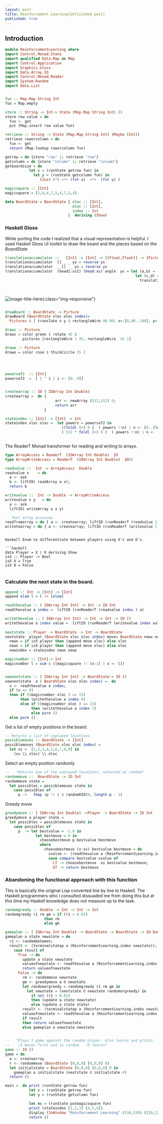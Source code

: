 ```yaml
---
layout: post
title: Reinforcement Learning(Unfinished post)
published: true
---
```


## Introduction





```haskell
module ReinforcementLearning where
import Control.Monad.State
import qualified Data.Map as Map
import Control.Applicative
import Graphics.Gloss
import Data.Array.IO
import Control.Monad.Reader
import System.Random
import Data.List
```


```haskell

fun :: Map.Map String Int
fun = Map.empty

store :: String -> Int-> State (Map.Map String Int) ()
store row value = do
  fun <- get
  put (Map.insert row value fun)

retrieve :: String -> State (Map.Map String Int) (Maybe (Int))
retrieve roworcolumn = do
  fun <- get
  return (Map.lookup roworcolumn fun) 

getrow = do {store "row" 1; retrieve "row"}  
getcolumn = do {store "column" 1; retrieve "column"}  
getboardsize = do   
           let x = (runState getrow fun) in
             let y = (runState getcolumn fun) in
                (Just (*) <*> (fst x)  <*>  (fst y) )
```

```haskell
magicsquare :: [Int]
magicsquare = [2,9,4,7,5,4,7,5,4] 

data BoardState = BoardState { xloc :: [Int],
                               oloc :: [Int],
                               index :: Int
                             }  deriving (Show)
```

### Haskell Gloss 

While porting the code I realized that a visual representation is helpful. I used Haskell Gloss UI toolkit to draw the board and the pieces based on the _BoardState_

```haskell
translationaccumulator ::   [Int] -> [Int] -> [(Float,Float)] -> [Picture] -> [Picture]
translationaccumulator  [] _ _ ys = reverse ys
translationaccumulator  _ []  _ ys = reverse ys
translationaccumulator  (head1:xs1) (head:xs) angle  ys = let (a,b) = (angle !!(head - 1)) in
                                                            let (c,d) = (angle  !!(head1 - 1)) in
                                                              translationaccumulator xs1 xs angle ( ((translate a b) $
                                                                                                 drawx ) : ((translate c d) $
                                                                                                 drawo ):ys)


```

![image-title-here](../images/grid.PNG){:class="img-responsive"}

```haskell

drawBoard :: BoardState -> Picture
drawBoard (BoardState xloc oloc index)=
  Pictures $ [ translate x y $ rectangleWire 90 90| x<-[0,90..180], y<-[0,90..180] ] ++ (translationaccumulator xloc oloc [(0,180),(90,180),(180,180),(0,90),(90,90),(180,90),(0,0),(90,0),(180,0)] [])

drawx :: Picture
drawx = color green $ rotate 45 $
        pictures [rectangleWire 1 45, rectangleWire  45 1] 

drawo :: Picture
drawo = color rose $ thickCircle 25 2

 

```
 
```haskell

powersof2  :: [Int]  
powersof2  =  [ 2 ^ i | i <- [0..9]]


createarray :: IO ( IOArray Int Double)
createarray =  do {
                       arr <- newArray (512,512) 0;
                       return arr
                  }

stateindex :: [Int] -> [Int] -> Int  
stateindex xloc oloc =  let powers = powersof2 in
                          ((foldl (+) 0 [  ( powers !!n) | n <- [0..(length xloc - 1)]]) +
                          ( 512 * foldl (+) 0 [  ( powers !!n) | n <- [0..(length oloc - 1)]]))
 
```

The ReaderT Monad transformer for reading and writing to arrays.


```haskell
type ArrayAccess = ReaderT  (IOArray Int Double)  IO 
type ArrayWriteAccess = ReaderT  (IOArray Int Double)  IO() 

readvalue ::  Int -> ArrayAccess  Double  
readvalue x    = do 
  a <- ask
  b <- liftIO( readArray a x);    
  return b

writevalue ::  Int -> Double -> ArrayWriteAccess   
writevalue x y   = do 
  a <- ask
  liftIO( writeArray a x y)    

-- Test array accesses
readfromarray = do { a <- createarray; liftIO (runReaderT (readvalue 1) a) }
writetoarray = do { a <- createarray; liftIO (runReaderT (writevalue 1 2) a) }
```
```

Haskell Enum to differentiate between players using X's and O's.

```haskell
data Player = X | O deriving Show
isX :: Player -> Bool
isX X = True
isX O = False 


```

### Calculate the next state in the board.


```haskell
append :: Int -> [Int] -> [Int]
append elem l = l ++ [elem]

readthevalue :: ( IOArray Int Int) -> Int -> IO Int
readthevalue a index =  liftIO (runReaderT (readvalue index ) a) 

writethevalue :: ( IOArray Int Int) -> Int -> Int -> IO ()
writethevalue a index value =  liftIO (runReaderT (writevalue index value) a) 
  
nextstate :: Player -> BoardState -> Int -> BoardState
nextstate  player (BoardState xloc oloc index) move= BoardState newx newo newindex where
  newx = if isX player then (append move xloc) else xloc
  newo = if isX player then (append move oloc) else oloc
  newindex = stateindex newx newo

magicnumber :: [Int]-> Int
magicnumber l = sum $ ([magicsquare !! (x-1) | x <- l])


newnextstate :: ( IOArray Int Int) -> BoardState-> IO ()
newnextstate  a ( BoardState xloc oloc index) =  do
  x <- readthevalue a index;
  if (x == 0)
  then if ((magicnumber xloc ) == 15)
       then (writethevalue a index 0)
       else if ((magicnumber oloc ) == 15)
            then (writethevalue a index 1)
            else pure ()
  else pure ()
```
Get a list of empty positions in the board.

```haskell
-- Returns a list of unplayed locations
possiblemoves :: BoardState -> [Int]
possiblemoves (BoardState xloc oloc index) =
  let xs =  [1,2,3,4,5,6,7,8,9] in
    (xs \\ xloc) \\ oloc

```

Select an empty position randomly

```haskell
--   "Returns one of the unplayed locations, selected at random"
randommove ::  BoardState -> IO Int
randommove state = 
  let possibles = possiblemoves state in
    case possibles of
      p ->   fmap (p !! ) $ randomRIO(0, length p - 1)
```
Greedy move
 
```haskell
greedymove :: ( IOArray Int Double) ->Player -> BoardState -> IO Int
greedymove a player state = 
  let possibles = possiblemoves state in
    case possibles of
      p  -> let bestvalue = -1.0 in
              let bestmove = 0 in
                choosebestmove p bestvalue bestmove
                where
                  choosebestmove (x:xs) bestvalue bestmove = do
                    xvalue <- (readthevalue a (ReinforcementLearning.index (nextstate player state x)));
                    case compare bestvalue xvalue of
                      LT -> choosebestmove  xs bestvalue bestmove;
                      GT -> return bestmove
```
### Abandoning the functional approach with this function

This is basically the original _Lisp_ converted line by line to Haskell. The Haskell programmers who I consulted dissuaded me from doing this but at this time my Haskell knowledge does not measure up to the task.

```haskell
randomgreedy :: Double -> Int -> Int -> Int
randomgreedy r1 rm gm = if (r1 < 0.01)
                  then rm
                  else gm

gameplan :: ( IOArray Int Double) -> BoardState -> BoardState -> IO Double 
gameplan a state newstate = do 
  r1 <- randombetween;
  result <- (terminalstatep a (ReinforcementLearning.index newstate));
    case result of
      True -> do
        update a state newstate
        valueofnewstate <- readthevalue a (ReinforcementLearning.index newstate)
        return valueofnewstate
      False -> do
        rm <- randommove newstate
        gm <- greedymove a O newstate
        let randomorgreedy = randomgreedy r1 rm gm in
          let newstate = (nextstate O newstate randomorgreedy) in
            if not (r1 < 0.01)
            then (update a state newstate)
            else (update a state state)
        result <- (terminalstatep a (ReinforcementLearning.index newstate));
        valueofnewstate <- readthevalue a (ReinforcementLearning.index newstate);
        if result
        then return valueofnewstate
        else gameplan a newstate newstate
  

--   "Plays 1 game against the random player. Also learns and prints.
--    :X moves first and is random.  :O learns"
game :: IO ()
game = do
  a <- createarray
  r <- randommove (BoardState [0,0,0] [0,0,0] 0)
  let initialstate = BoardState [0,0,0] [0,0,0] 0 in
    gameplan a initialstate (nextstate X initialstate r)
  return ()

```


```haskell
main =  do print (runState getrow fun)
           let x = (runState getrow fun)
           let y = (runState getcolumn fun)

           let ms = (runState putmagicsquare fun)
           print (stateindex [1,2,3] [4,5,6])
           display (InWindow "Reinforcement Learning" (530,530) (220,220)) (greyN 0.5)  (drawBoard (BoardState [1,2,3] [4,5,6] 1))
           return ()

```

